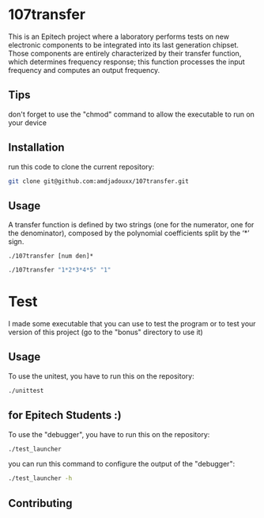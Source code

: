 # 107transfer
This is an Epitech project where a laboratory performs tests on new electronic components to be integrated into its last generation chipset.
Those components are entirely characterized by their transfer function, which determines frequency response; this function processes the input frequency and computes an output frequency.

## Tips
don't forget to use the "chmod" command to allow the executable to run on your device

## Installation
run this code to clone the current repository:
```bash
git clone git@github.com:amdjadouxx/107transfer.git
```

## Usage
A transfer function is defined by two strings (one for the numerator, one for the denominator), composed
by the polynomial coefficients split by the ‘*’ sign.

```./107transfer [num den]*```
```bash
./107transfer "1*2*3*4*5" "1"
```

# Test
I made some executable that you can use to test the program or to test your version of this project
(go to the "bonus" directory to use it)

## Usage
To use the unitest,  you have to run this on the repository:
```bash
./unittest
```

## for Epitech Students :)
To use the "debugger", you have to run this on the repository:
```bash
./test_launcher
```
you can run this command to configure the output of the "debugger":
```bash
./test_launcher -h
```

## Contributing
